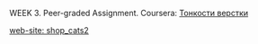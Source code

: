 WEEK 3. Peer-graded Assignment. Coursera: <a href="https://www.coursera.org/learn/tonkosti-verstki/">Тонкости верстки</a>

<a href="https://alexdali.github.io/shop_cats2/">web-site: shop_cats2</a>